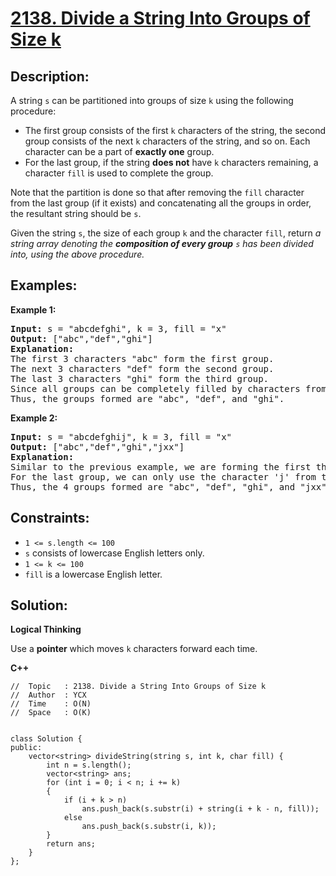 # [2138. Divide a String Into Groups of Size k](https://leetcode.com/problems/divide-a-string-into-groups-of-size-k/)


## Description:

<p>A string <code>s</code> can be partitioned into groups of size <code>k</code> using the following procedure:</p>

<ul>
    <li>The first group consists of the first <code>k</code> characters of the string, the second group consists of the next <code>k</code> characters of the string, and so on. Each character can be a part of <strong>exactly one</strong> group.</li>
    <li>For the last group, if the string <strong>does not</strong> have <code>k</code> characters remaining, a character <code>fill</code> is used to complete the group.</li>
</ul>

<p>Note that the partition is done so that after removing the <code>fill</code> character from the last group (if it exists) and concatenating all the groups in order, the resultant string should be <code>s</code>.</p>

<p>Given the string <code>s</code>, the size of each group <code>k</code> and the character <code>fill</code>, return <em>a string array denoting the <strong>composition of every group</strong> <code>s</code> has been divided into, using the above procedure.</em></p>


## Examples:

<strong>Example 1:</strong>
<pre>
<strong>Input:</strong> s = "abcdefghi", k = 3, fill = "x"
<strong>Output:</strong> ["abc","def","ghi"]
<strong>Explanation:</strong> 
The first 3 characters "abc" form the first group.
The next 3 characters "def" form the second group.
The last 3 characters "ghi" form the third group.
Since all groups can be completely filled by characters from the string, we do not need to use fill.
Thus, the groups formed are "abc", "def", and "ghi".
</pre>

<strong>Example 2:</strong>
<pre>
<strong>Input:</strong> s = "abcdefghij", k = 3, fill = "x"
<strong>Output:</strong> ["abc","def","ghi","jxx"]
<strong>Explanation:</strong> 
Similar to the previous example, we are forming the first three groups "abc", "def", and "ghi".
For the last group, we can only use the character 'j' from the string. To complete this group, we add 'x' twice.
Thus, the 4 groups formed are "abc", "def", "ghi", and "jxx".
</pre>


## Constraints:

<ul>
    <li><code>1 &lt;= s.length &lt;= 100</code></li>
    <li><code>s</code> consists of lowercase English letters only.</li>
    <li><code>1 &lt;= k &lt;= 100</code></li>
    <li><code>fill</code> is a lowercase English letter.</li>
</ul>


## Solution:

<strong>Logical Thinking</strong>
<p>Use a <strong>pointer</strong> which moves <code>k</code> characters forward each time.</p>


<strong>C++</strong>

```
//  Topic   : 2138. Divide a String Into Groups of Size k
//  Author  : YCX
//  Time    : O(N)
//  Space   : O(K)


class Solution {
public:
    vector<string> divideString(string s, int k, char fill) {
        int n = s.length();
        vector<string> ans;
        for (int i = 0; i < n; i += k)
        {
            if (i + k > n)
                ans.push_back(s.substr(i) + string(i + k - n, fill));
            else
                ans.push_back(s.substr(i, k));
        }
        return ans;
    }
};
```
